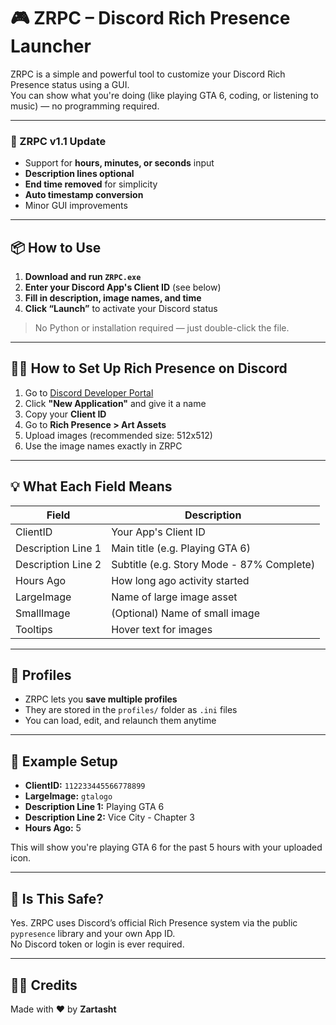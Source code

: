 # 🎮 ZRPC – Discord Rich Presence Launcher

ZRPC is a simple and powerful tool to customize your Discord Rich Presence status using a GUI.  
You can show what you're doing (like playing GTA 6, coding, or listening to music) — no programming required.

---

### 🔄 ZRPC v1.1 Update
- Support for **hours, minutes, or seconds** input  
- **Description lines optional**  
- **End time removed** for simplicity  
- **Auto timestamp conversion**  
- Minor GUI improvements

---

## 📦 How to Use

1. **Download and run `ZRPC.exe`**
2. **Enter your Discord App's Client ID** (see below)
3. **Fill in description, image names, and time**
4. **Click “Launch”** to activate your Discord status

> No Python or installation required — just double-click the file.

---

## 🧙‍♂️ How to Set Up Rich Presence on Discord

1. Go to [Discord Developer Portal](https://discord.com/developers/applications)
2. Click **"New Application"** and give it a name
3. Copy your **Client ID**
4. Go to **Rich Presence > Art Assets**
5. Upload images (recommended size: 512x512)
6. Use the image names exactly in ZRPC

---

## 💡 What Each Field Means

| Field                | Description                                 |
|----------------------|---------------------------------------------|
| ClientID             | Your App's Client ID                        |
| Description Line 1   | Main title (e.g. Playing GTA 6)             |
| Description Line 2   | Subtitle (e.g. Story Mode - 87% Complete)   |
| Hours Ago            | How long ago activity started               |
| LargeImage           | Name of large image asset                   |
| SmallImage           | (Optional) Name of small image              |
| Tooltips             | Hover text for images                       |

---

## 📝 Profiles

- ZRPC lets you **save multiple profiles**
- They are stored in the `profiles/` folder as `.ini` files
- You can load, edit, and relaunch them anytime

---

## 📌 Example Setup

- **ClientID:** `112233445566778899`
- **LargeImage:** `gtalogo`
- **Description Line 1:** Playing GTA 6
- **Description Line 2:** Vice City - Chapter 3
- **Hours Ago:** 5

This will show you're playing GTA 6 for the past 5 hours with your uploaded icon.

---

## 🔐 Is This Safe?

Yes. ZRPC uses Discord’s official Rich Presence system via the public `pypresence` library and your own App ID.  
No Discord token or login is ever required.

---

## 🧑‍💻 Credits

Made with ❤️ by **Zartasht**
